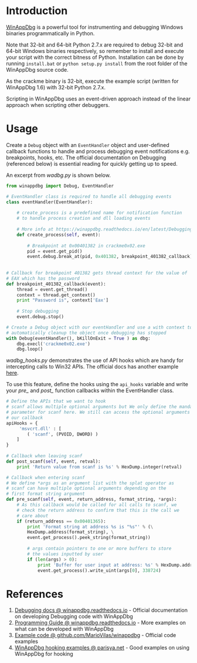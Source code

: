 # Introduction

[WinAppDbg](https://github.com/MarioVilas/winappdbg) is a powerful tool for instrumenting and debugging Windows binaries programmatically in Python.

Note that 32-bit and 64-bit Python 2.7.x are required to debug 32-bit and 64-bit Windows binaries respectively, so remember to install and execute your script with the correct bitness of Python. Installation can be done by running `install.bat` or `python setup.py install` from the root folder of the WinAppDbg source code.

As the crackme binary is 32-bit, execute the example script (written for WinAppDbg 1.6) with 32-bit Python 2.7.x.

Scripting in WinAppDbg uses an event-driven approach instead of the linear approach when scripting other debuggers.

# Usage

Create a `Debug` object with an `EventHandler` object and user-defined callback functions to handle and process debugging event notifications e.g. breakpoints, hooks, etc. The official documentation on Debugging (referenced below) is essential reading for quickly getting up to speed.

An excerpt from *wadbg.py* is shown below.

```python
from winappdbg import Debug, EventHandler

# EventHandler class is required to handle all debugging events
class eventHandler(EventHandler):
	
	# create_process is a predefined name for notification function
	# to handle process creation and dll loading events
	
	# More info at https://winappdbg.readthedocs.io/en/latest/Debugging.html#the-eventhandler-class
	def create_process(self, event):
	
		# Breakpoint at 0x00401382 in crackme0x02.exe
		pid = event.get_pid()
		event.debug.break_at(pid, 0x401382, breakpoint_401382_callback)
		
	
# Callback for breakpoint 401382 gets thread context for the value of 
# EAX which has the password
def breakpoint_401382_callback(event):
	thread = event.get_thread()
	context = thread.get_context()
	print "Password is", context['Eax']
	
	# Stop debugging
	event.debug.stop()

# Create a Debug object with our eventHandler and use a with context to 
# automatically cleanup the object once debugging has stopped
with Debug(eventHandler(), bKillOnExit = True ) as dbg:
	dbg.execl('crackme0x02.exe')
	dbg.loop()
```

*wadbg_hooks.py* demonstrates the use of API hooks which are handy for intercepting calls to Win32 APIs. The official docs has another example [here](https://winappdbg.readthedocs.io/en/latest/Debugging.html#example-9-intercepting-api-calls).

To use this feature, define the hooks using the `api_hooks` variable and write your *pre_* and *post_* function callbacks within the EventHandler class. 

```python
# Define the APIs that we want to hook
# scanf allows multiple optional arguments but We only define the mandatory 
# parameter for scanf here. We still can access the optional arguments within
# our callback
apiHooks = {
	 'msvcrt.dll' : [
		( 'scanf', (PVOID, DWORD) )
	]
}
		
# Callback when leaving scanf
def post_scanf(self, event, retval):
	print 'Return value from scanf is %s' % HexDump.integer(retval)

# Callback when entering scanf 
# We define *args as an argument list with the splat operator as 
# scanf can have multiple optional arguments depending on the
# first format string argument
def pre_scanf(self, event, return_address, format_string, *args):
	# As this callback would be called for all calls to scanf, we
	# check the return address to confirm that this is the call we
	# care about
	if (return_address == 0x00401365):
		print 'Format string at address %s is "%s"' % (\
		HexDump.address(format_string), \
		event.get_process().peek_string(format_string))
		
		# args contain pointers to one or more buffers to store
		# the values inputted by user
		if (len(args) > 0):
			print 'Buffer for user input at address: %s' % HexDump.address(args[0])
			event.get_process().write_uint(args[0], 338724)
```

# References
1. [Debugging docs @ winappdbg.readthedocs.io](https://winappdbg.readthedocs.io/en/latest/Debugging.html) - Official documentation on developing Debugging code with WinAppDbg
2. [Programming Guide @ winappdbg.readthedocs.io](https://winappdbg.readthedocs.io/en/latest/ProgrammingGuide.html) - More examples on what can be developed with WinAppDbg
3. [Example code @ github.com/MarioVilas/winappdbg](https://github.com/MarioVilas/winappdbg/tree/master/examples) - Official code examples
4. [WinAppDbg hooking examples @ parisya.net](https://parsiya.net/categories/winappdbg/) - Good examples on using WinAppDbg for hooking 
